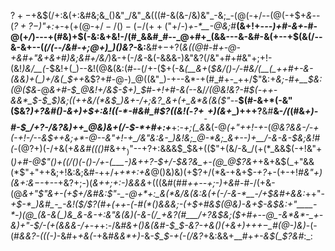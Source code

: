 $?+-+$&$(/+:&(+:&#&;&_()&"_/&"_&(((#-&(&-/&)&"_-&;_-(@(-+/--(@(-+$+*&*--(_$?+?-)$"+:_+-+(+(@-$+/-/()-(-/(++($"+/-)_+-*__-@&;_#__(&+!+*---)+#-&+*-#-@(+_/_)---+(#&)+$(-&:&+&!-/(#_&&#_#--_@+#+_(&&---&-&#-&(+--+$(&(/--&-&+--(*(/(--/&#-_+;_@+)_)()&?-*&:__&#+$-+$?(_&((@_#-#_+-@-+&#+"&+&+_#_)&;&#+/&/_)&-+(-/_&-_&(-&&&-)&"&?(/&"+#+#&"+;+!-(&!_)&/__(_-$&!+(_)--&!(@&(&:(#--(/+-($+(-&_(__&+_(_$&/()-/-#&/(__(_++#+-&-(&&)+(_)+/&(_$++_&$?+#-@-)_@((&"_)-+--&*-+(#_#+-_++/$"&:+_&;-#+__$&:(@($&_-@_&+#-$_@&!+/&$-$+)_$_#-*+!+#-&(*--&/___/(@&!&?-#_$(-++-&&*_$-$_$_)&;((++&/(*&$_)&+-/+;&?_&+(+_&*&(&($"_--__$(#-&+*(-&"($&?_)+?&#()-&+)+$+:&!((-*-#&#_#$?((&!(_-*$?+___-$+)(&+*_)+++?__&#__&-_/(_(#&_+)-#-$_/+?-/&?&)++_@&)&+(/-$-*+#+:+___+:-*+;(_&*&(-@_(+"+*+!-+-*_(_@&?&&-/-+(-+!-/--&$++&;+*-@--&"+!-+_/&"&:&-_)&!&;_@-*&;_&+--)+__/-&-&-$&;&!_#_(-_(@$?+)($-/+&(+_&&#((()_#&$++_)$"--+?+:&&&$_$&+(($"+(&/-&_/(+(*_&&$(-+!&"+(_)+#-@$"()+((/()(-()-/+-(___-)&++?-$+/-$&?&_+-(@_@$?&+_+&+&$(_+"&&(*$"+"++&;+!&:&;&#-++/+_+*+:+&_@()&)&)(+$?+/(*&-+&+$_-+?_+-(+-+!_#&"+)(&+:&$-$-_+--+&?+;-)(_&++;+:-)&&&_+(((&#(#_#++--+;-)+&_#-#-/(+&-(@_&+"$"&+-(+$+/&#&:$"-_-@+*+:_&(*&/&(&:&(+(-/-&-*__-/+$&#+&&:_++"-*+$-*_)&#_-_-&!($_/$?(#+(++-(-#(*()&&&;-(+$+#&$(@&)-&+$-&_$&:+"____-*-)(@_(&-&(_)&_&-&-+:&"&(&)(-&-(/_+&?(#___/+?&$&;($+#+--@_-&*&*-_+-&)+"-$_/-(+_(&&&-/+-+*+:-/&*_#&+()&(&#-$_$-_&?-+&$()($+&+)+++$-$_#(*_@-)&)_-(-(#_&&?-(((-)_-&#+_+&(-_+&#_&&*+)-_&_-$_$-+(-(/&?_+&:&&+__#+_+-&$(_$?&#_:_:
